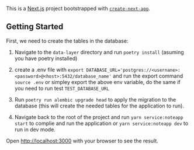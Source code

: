 This is a [Next.js](https://nextjs.org/) project bootstrapped with [`create-next-app`](https://github.com/vercel/next.js/tree/canary/packages/create-next-app).

## Getting Started

First, we need to create the tables in the database:
1. Navigate to the `data-layer` directory and run `poetry install` (asuming you have poetry installed)
2. create a .env file with `export DATABASE_URL='postgres://<usernane>:<password>@<host>:5432/database_name'` and run the export command `source .env` or simpley export the above env variable, do the same if you need to run test `TEST_DATABASE_URL`

3. Run `poetry run alembic upgrade head` to apply the migration to the database (this will create the needed tables for the application to run).

4. Navigate back to the root of the project and run `yarn service:noteapp start` to complie and run the application or `yarn service:noteapp dev` to run in dev mode. 


Open [http://localhost:3000](http://localhost:3000) with your browser to see the result.


